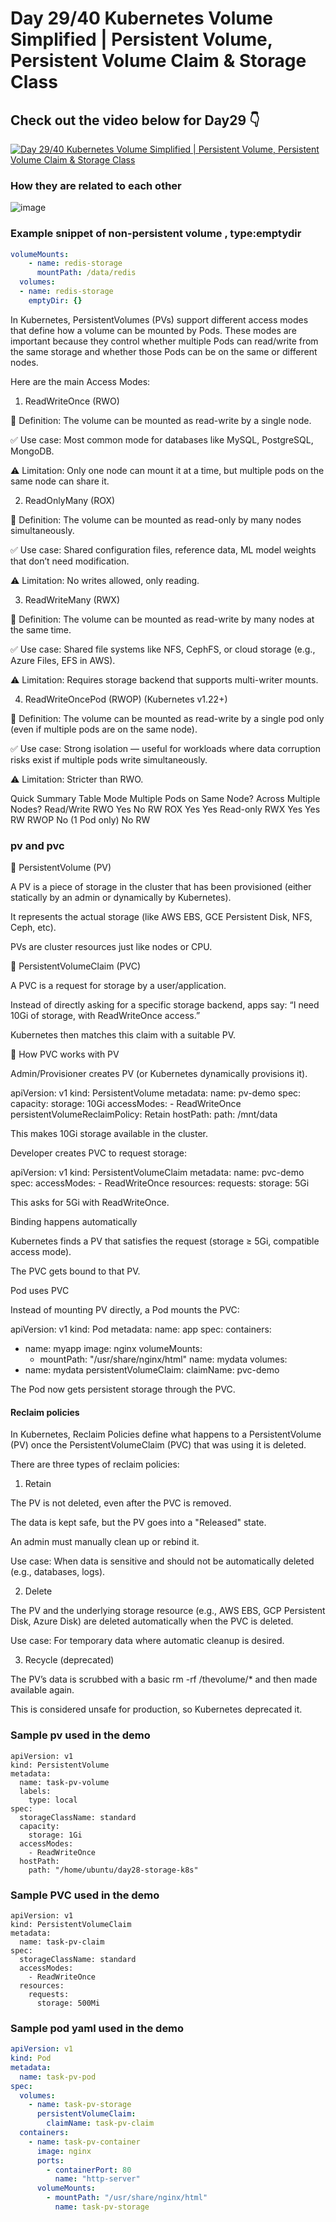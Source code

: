 # Day 29/40 Kubernetes Volume Simplified | Persistent Volume, Persistent Volume Claim & Storage Class

## Check out the video below for Day29 👇

[![Day 29/40 Kubernetes Volume Simplified | Persistent Volume, Persistent Volume Claim & Storage Class ](https://img.youtube.com/vi/2NzYX8_lX_0/sddefault.jpg)](https://youtu.be/2NzYX8_lX_0)

### How they are related to each other

![image](https://github.com/user-attachments/assets/dfe93e1e-e5d2-447a-a3da-ee2391b1b73a)

### Example snippet of non-persistent volume , type:emptydir

```yaml
volumeMounts:
    - name: redis-storage
      mountPath: /data/redis
  volumes:
  - name: redis-storage
    emptyDir: {}
```
In Kubernetes, PersistentVolumes (PVs) support different access modes that define how a volume can be mounted by Pods. These modes are important because they control whether multiple Pods can read/write from the same storage and whether those Pods can be on the same or different nodes.

Here are the main Access Modes:

1. ReadWriteOnce (RWO)

📌 Definition: The volume can be mounted as read-write by a single node.

✅ Use case: Most common mode for databases like MySQL, PostgreSQL, MongoDB.

⚠️ Limitation: Only one node can mount it at a time, but multiple pods on the same node can share it.

2. ReadOnlyMany (ROX)

📌 Definition: The volume can be mounted as read-only by many nodes simultaneously.

✅ Use case: Shared configuration files, reference data, ML model weights that don’t need modification.

⚠️ Limitation: No writes allowed, only reading.

3. ReadWriteMany (RWX)

📌 Definition: The volume can be mounted as read-write by many nodes at the same time.

✅ Use case: Shared file systems like NFS, CephFS, or cloud storage (e.g., Azure Files, EFS in AWS).

⚠️ Limitation: Requires storage backend that supports multi-writer mounts.

4. ReadWriteOncePod (RWOP) (Kubernetes v1.22+)

📌 Definition: The volume can be mounted as read-write by a single pod only (even if multiple pods are on the same node).

✅ Use case: Strong isolation — useful for workloads where data corruption risks exist if multiple pods write simultaneously.

⚠️ Limitation: Stricter than RWO.

Quick Summary Table
Mode	Multiple Pods on Same Node?	Across Multiple Nodes?	Read/Write
RWO	Yes	No	RW
ROX	Yes	Yes	Read-only
RWX	Yes	Yes	RW
RWOP	No (1 Pod only)	No	RW


### pv and pvc

🔹 PersistentVolume (PV)

A PV is a piece of storage in the cluster that has been provisioned (either statically by an admin or dynamically by Kubernetes).

It represents the actual storage (like AWS EBS, GCE Persistent Disk, NFS, Ceph, etc).

PVs are cluster resources just like nodes or CPU.

🔹 PersistentVolumeClaim (PVC)

A PVC is a request for storage by a user/application.

Instead of directly asking for a specific storage backend, apps say:
“I need 10Gi of storage, with ReadWriteOnce access.”

Kubernetes then matches this claim with a suitable PV.

🔹 How PVC works with PV

Admin/Provisioner creates PV (or Kubernetes dynamically provisions it).

apiVersion: v1
kind: PersistentVolume
metadata:
  name: pv-demo
spec:
  capacity:
    storage: 10Gi
  accessModes:
    - ReadWriteOnce
  persistentVolumeReclaimPolicy: Retain
  hostPath:
    path: /mnt/data


This makes 10Gi storage available in the cluster.

Developer creates PVC to request storage:

apiVersion: v1
kind: PersistentVolumeClaim
metadata:
  name: pvc-demo
spec:
  accessModes:
    - ReadWriteOnce
  resources:
    requests:
      storage: 5Gi


This asks for 5Gi with ReadWriteOnce.

Binding happens automatically

Kubernetes finds a PV that satisfies the request (storage ≥ 5Gi, compatible access mode).

The PVC gets bound to that PV.

Pod uses PVC

Instead of mounting PV directly, a Pod mounts the PVC:

apiVersion: v1
kind: Pod
metadata:
  name: app
spec:
  containers:
  - name: myapp
    image: nginx
    volumeMounts:
    - mountPath: "/usr/share/nginx/html"
      name: mydata
  volumes:
  - name: mydata
    persistentVolumeClaim:
      claimName: pvc-demo


The Pod now gets persistent storage through the PVC.


#### Reclaim policies 

In Kubernetes, Reclaim Policies define what happens to a PersistentVolume (PV) once the PersistentVolumeClaim (PVC) that was using it is deleted.

There are three types of reclaim policies:

1. Retain

The PV is not deleted, even after the PVC is removed.

The data is kept safe, but the PV goes into a "Released" state.

An admin must manually clean up or rebind it.

Use case: When data is sensitive and should not be automatically deleted (e.g., databases, logs).

2. Delete

The PV and the underlying storage resource (e.g., AWS EBS, GCP Persistent Disk, Azure Disk) are deleted automatically when the PVC is deleted.

Use case: For temporary data where automatic cleanup is desired.

3. Recycle (deprecated)

The PV’s data is scrubbed with a basic rm -rf /thevolume/* and then made available again.

This is considered unsafe for production, so Kubernetes deprecated it.


### Sample pv used in the demo

```
apiVersion: v1
kind: PersistentVolume
metadata:
  name: task-pv-volume
  labels:
    type: local
spec:
  storageClassName: standard
  capacity:
    storage: 1Gi
  accessModes:
    - ReadWriteOnce
  hostPath:
    path: "/home/ubuntu/day28-storage-k8s"
```

### Sample PVC used in the demo

```
apiVersion: v1
kind: PersistentVolumeClaim
metadata:
  name: task-pv-claim
spec:
  storageClassName: standard
  accessModes:
    - ReadWriteOnce
  resources:
    requests:
      storage: 500Mi
```

### Sample pod yaml used in the demo

```yaml
apiVersion: v1
kind: Pod
metadata:
  name: task-pv-pod
spec:
  volumes:
    - name: task-pv-storage
      persistentVolumeClaim:
        claimName: task-pv-claim
  containers:
    - name: task-pv-container
      image: nginx
      ports:
        - containerPort: 80
          name: "http-server"
      volumeMounts:
        - mountPath: "/usr/share/nginx/html"
          name: task-pv-storage
```


